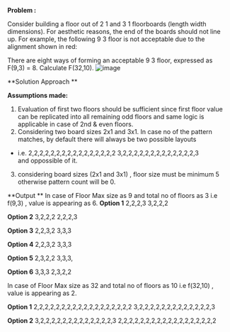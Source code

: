 **Problem :**

Consider building a floor out of 2 1 and 3 1 floorboards (length  width dimensions).  For aesthetic reasons, the end of the boards should not line up.
For example, the following 9 3 floor is not acceptable due to the alignment shown in red:
 
There are eight ways of forming an acceptable 9 3 floor, expressed as F(9,3) = 8.
Calculate F(32,10).
![image](https://user-images.githubusercontent.com/68649744/174351826-3c7049a7-2e8a-4921-9b9d-15696b05b23f.png)


**Solution Approach **

**Assumptions made:**
 1) Evaluation of first two floors should be sufficient since first floor value 
    can be replicated into all remaining odd floors and same logic is applicable in case of 2nd & even floors.  
 2) Considering two board sizes 2x1 and 3x1. In case no of the pattern matches, by default there will always be two possible layouts
 * i.e. 2,2,2,2,2,2,2,2,2,2,2,2,2,2,2,2
        3,2,2,2,2,2,2,2,2,2,2,2,2,2,3       
    and oppossible of it.
 3) considering board sizes (2x1 and 3x1) , floor size must be minimum 5 otherwise pattern count will be 0.
 
 **Output **
 In case of Floor Max size as 9 and total no of floors as 3 i.e f(9,3) , value is appearing as 6.
  **Option 1**
 2,2,2,3
 3,2,2,2
 
 **Option 2**
 3,2,2,2
 2,2,2,3
 
 **Option 3**
 2,2,3,2
 3,3,3
  
 **Option 4**
 2,2,3,2
 3,3,3
 
 **Option 5**
 2,3,2,2
 3,3,3,
 
 **Option 6**
 3,3,3
 2,3,2,2
 
 
 In case of Floor Max size as 32 and total no of floors as 10 i.e f(32,10) , value is appearing as 2.
 
 **Option 1**
 2,2,2,2,2,2,2,2,2,2,2,2,2,2,2,2,2,2
 3,2,2,2,2,2,2,2,2,2,2,2,2,2,3
 
 **Option 2**
 3,2,2,2,2,2,2,2,2,2,2,2,2,2,3
 2,2,2,2,2,2,2,2,2,2,2,2,2,2,2,2,2,2
